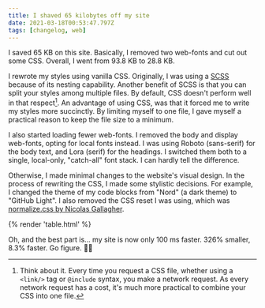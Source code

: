 ```yaml
---
title: I shaved 65 kilobytes off my site
date: 2021-03-18T00:53:47.797Z
tags: [changelog, web]
---
```


I saved 65 KB on this site. Basically, I removed two web-fonts and cut out some CSS. Overall, I went from 93.8 KB to 28.8 KB.

I rewrote my styles using vanilla CSS. Originally, I was using a [SCSS](https://sass-lang.com/) because of its nesting capability. Another benefit of SCSS is that you can split your styles among multiple files. By default, CSS doesn't perform well in that respect[^1]. An advantage of using CSS, was that it forced me to write my styles more succinctly. By limiting myself to one file, I gave myself a practical reason to keep the file size to a minimum.

I also started loading fewer web-fonts. I removed the body and display web-fonts, opting for local fonts instead. I was using Roboto (sans-serif) for the body text, and Lora (serif) for the headings. I switched them both to a single, local-only, "catch-all" font stack. I can hardly tell the difference.

Otherwise, I made minimal changes to the website's visual design. In the process of rewriting the CSS, I made some stylistic decisions. For example, I changed the theme of my code blocks from "Nord" (a dark theme) to "GitHub Light". I also removed the CSS reset I was using, which was [normalize.css by Nicolas Gallagher](https://necolas.github.io/normalize.css/).

{% render 'table.html' %}

Oh, and the best part is... my site is now only 100 ms faster. 326% smaller, 8.3% faster. Go figure. 🤷‍♂️

[^1]: Think about it. Every time you request a CSS file, whether using a `<link/>` tag or `@include` syntax, you make a network request. As every network request has a cost, it's much more practical to combine your CSS into one file.
